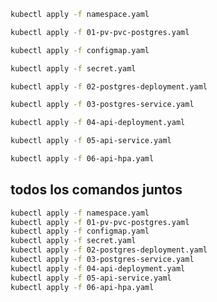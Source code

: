 ```sh
kubectl apply -f namespace.yaml
```

```sh
kubectl apply -f 01-pv-pvc-postgres.yaml
```

```sh
kubectl apply -f configmap.yaml
```

```sh
kubectl apply -f secret.yaml
```

```sh
kubectl apply -f 02-postgres-deployment.yaml
```

```sh
kubectl apply -f 03-postgres-service.yaml
```

```sh
kubectl apply -f 04-api-deployment.yaml
```

```sh
kubectl apply -f 05-api-service.yaml
```

```sh
kubectl apply -f 06-api-hpa.yaml
```


## todos los comandos juntos

```sh
kubectl apply -f namespace.yaml
kubectl apply -f 01-pv-pvc-postgres.yaml
kubectl apply -f configmap.yaml
kubectl apply -f secret.yaml
kubectl apply -f 02-postgres-deployment.yaml
kubectl apply -f 03-postgres-service.yaml
kubectl apply -f 04-api-deployment.yaml
kubectl apply -f 05-api-service.yaml
kubectl apply -f 06-api-hpa.yaml
```